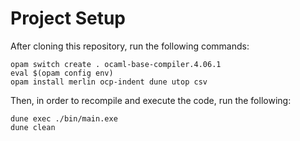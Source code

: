 # Project Setup
After cloning this repository, run the following commands:
```
opam switch create . ocaml-base-compiler.4.06.1
eval $(opam config env)
opam install merlin ocp-indent dune utop csv
```

Then, in order to recompile and execute the code, run the following:
```
dune exec ./bin/main.exe
dune clean
```